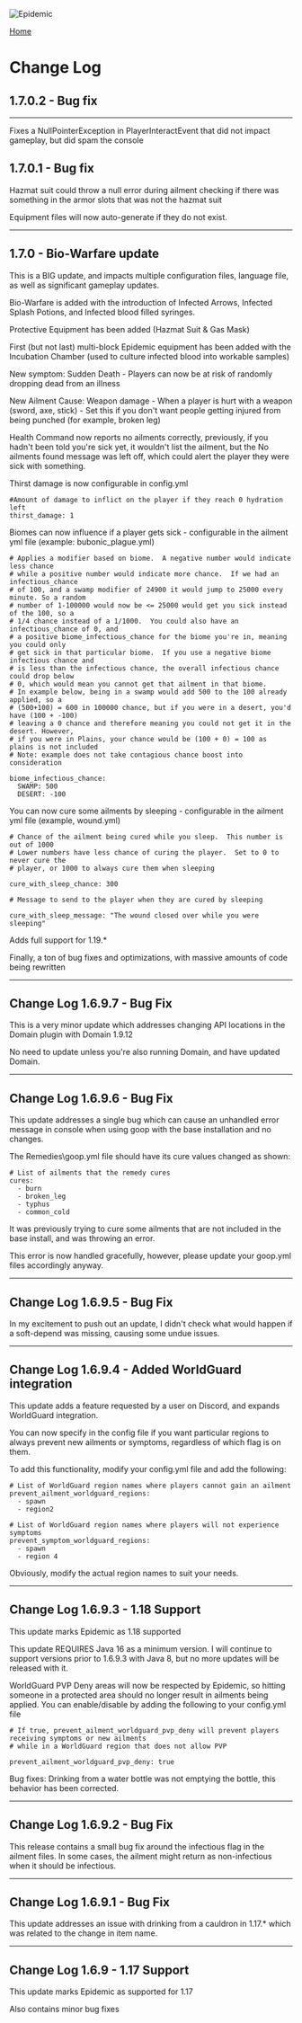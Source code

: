 ![Epidemic](../images/header.png)

[Home](https://torpkev.github.io/epidemic_docs)

# Change Log

## 1.7.0.2 - Bug fix

---
Fixes a NullPointerException in PlayerInteractEvent that did not impact gameplay, but did spam the console

## 1.7.0.1 - Bug fix

Hazmat suit could throw a null error during ailment checking if there was something in the armor slots that was not the hazmat suit

Equipment files will now auto-generate if they do not exist.

---
## 1.7.0 - Bio-Warfare update

This is a BIG update, and impacts multiple configuration files, language file, as well as significant gameplay updates.

Bio-Warfare is added with the introduction of Infected Arrows, Infected Splash Potions, and Infected blood filled syringes.

Protective Equipment has been added (Hazmat Suit & Gas Mask)

First (but not last) multi-block Epidemic equipment has been added with the Incubation Chamber (used to culture infected blood into workable samples)

New symptom:  Sudden Death - Players can now be at risk of randomly dropping dead from an illness

New Ailment Cause: Weapon damage - When a player is hurt with a weapon (sword, axe, stick) - Set this if you don't want people getting injured from being punched (for example, broken leg)

Health Command now reports no ailments correctly, previously, if you hadn't been told you're sick yet, it wouldn't list the ailment, but the No ailments found message was left off, which could alert the player they were sick with something.

Thirst damage is now configurable in config.yml

    #Amount of damage to inflict on the player if they reach 0 hydration left
    thirst_damage: 1

Biomes can now influence if a player gets sick - configurable in the ailment yml file (example: bubonic_plague.yml)

    # Applies a modifier based on biome.  A negative number would indicate less chance
    # while a positive number would indicate more chance.  If we had an infectious_chance
    # of 100, and a swamp modifier of 24900 it would jump to 25000 every minute. So a random
    # number of 1-100000 would now be <= 25000 would get you sick instead of the 100, so a
    # 1/4 chance instead of a 1/1000.  You could also have an infectious_chance of 0, and
    # a positive biome_infectious_chance for the biome you're in, meaning you could only
    # get sick in that particular biome.  If you use a negative biome infectious chance and
    # is less than the infectious chance, the overall infectious chance could drop below
    # 0, which would mean you cannot get that ailment in that biome.
    # In example below, being in a swamp would add 500 to the 100 already applied, so a
    # (500+100) = 600 in 100000 chance, but if you were in a desert, you'd have (100 + -100)
    # leaving a 0 chance and therefore meaning you could not get it in the desert. However,
    # if you were in Plains, your chance would be (100 + 0) = 100 as plains is not included
    # Note: example does not take contagious chance boost into consideration
    
    biome_infectious_chance:
      SWAMP: 500
      DESERT: -100

You can now cure some ailments by sleeping - configurable in the ailment yml file (example, wound.yml)


    # Chance of the ailment being cured while you sleep.  This number is out of 1000
    # Lower numbers have less chance of curing the player.  Set to 0 to never cure the
    # player, or 1000 to always cure them when sleeping
    
    cure_with_sleep_chance: 300

    # Message to send to the player when they are cured by sleeping
    
    cure_with_sleep_message: "The wound closed over while you were sleeping"

Adds full support for 1.19.*

Finally, a ton of bug fixes and optimizations, with massive amounts of code being rewritten

---
## Change Log 1.6.9.7 - Bug Fix

This is a very minor update which addresses changing API locations in the Domain plugin with Domain 1.9.12

No need to update unless you're also running Domain, and have updated Domain.

---
## Change Log 1.6.9.6 - Bug Fix

This update addresses a single bug which can cause an unhandled error message in console when using goop with the base installation and no changes.

The Remedies\goop.yml file should have its cure values changed as shown:

    # List of ailments that the remedy cures
    cures:
      - burn
      - broken_leg
      - typhus
      - common_cold

It was previously trying to cure some ailments that are not included in the base install, and was throwing an error.

This error is now handled gracefully, however, please update your goop.yml files accordingly anyway.

---
## Change Log 1.6.9.5 - Bug Fix

In my excitement to push out an update, I didn't check what would happen if a soft-depend was missing, causing some undue issues.

---
## Change Log 1.6.9.4 - Added WorldGuard integration

This update adds a feature requested by a user on Discord, and expands WorldGuard integration.

You can now specify in the config file if you want particular regions to always prevent new ailments or symptoms, regardless of which flag is on them.

To add this functionality, modify your config.yml file and add the following:

    # List of WorldGuard region names where players cannot gain an ailment
    prevent_ailment_worldguard_regions:
      - spawn
      - region2

    # List of WorldGuard region names where players will not experience symptoms
    prevent_symptom_worldguard_regions:
      - spawn
      - region 4
 
Obviously, modify the actual region names to suit your needs.

---
## Change Log 1.6.9.3 - 1.18 Support

This update marks Epidemic as 1.18 supported

This update REQUIRES Java 16 as a minimum version. I will continue to support versions prior to 1.6.9.3 with Java 8, but no more updates will be released with it.

WorldGuard PVP Deny areas will now be respected by Epidemic, so hitting someone in a protected area should no longer result in ailments being applied. You can enable/disable by adding the following to your config.yml file

    # If true, prevent_ailment_worldguard_pvp_deny will prevent players receiving symptoms or new ailments
    # while in a WorldGuard region that does not allow PVP
    
    prevent_ailment_worldguard_pvp_deny: true

Bug fixes:
Drinking from a water bottle was not emptying the bottle, this behavior has been corrected.

---
## Change Log 1.6.9.2 - Bug Fix

This release contains a small bug fix around the infectious flag in the ailment files. In some cases, the ailment might return as non-infectious when it should be infectious.

---
##  Change Log 1.6.9.1 - Bug Fix

This update addresses an issue with drinking from a cauldron in 1.17.* which was related to the change in item name.

---
## Change Log 1.6.9 - 1.17 Support

This update marks Epidemic as supported for 1.17

Also contains minor bug fixes
